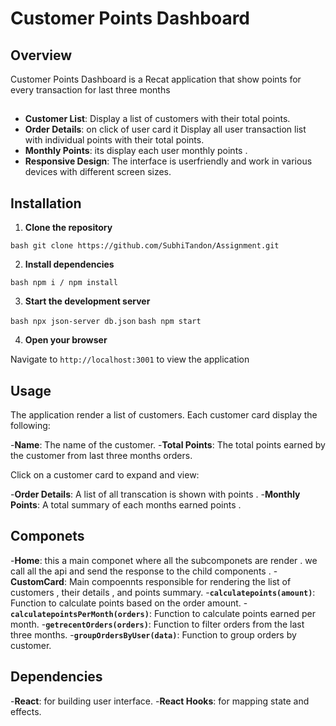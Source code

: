 # Customer Points Dashboard

## Overview

Customer Points Dashboard is a Recat application that show points for every transaction for last three months 

## 

- **Customer List**: Display a list of customers with their total points.
- **Order Details**: on click of user card it Display all user transaction list with individual points  with their total points.
- **Monthly Points**: its display each user monthly points .
- **Responsive Design**: The interface is userfriendly and work in various devices with different screen sizes.

## Installation 

1. **Clone the repository**

```bash git clone https://github.com/SubhiTandon/Assignment.git ```

2. **Install dependencies**

```bash npm i / npm install```

3. **Start the development server**

```bash npx json-server db.json```
```bash npm start```

4. **Open your browser**

Navigate to `http://localhost:3001` to view the application 

## Usage 
The application render a list of customers. Each customer card display the following: 

-**Name**: The name of the customer.
-**Total Points**: The total points earned by the customer from last three months orders.

Click on a customer card to expand and view:

-**Order Details**: A list of all transcation is shown with points .
-**Monthly Points**: A total summary of each months earned points .

## Componets 

-**Home**: this a main componet where all the subcomponets are render . we call all the api and send the response to  the child components  .
-**CustomCard**: Main compoennts responsible for rendering the list of customers , their details , and points summary.
-**`calculatepoints(amount)`**: Function to calculate points based on the order amount.
-**`calculatepointsPerMonth(orders)`**: Function to calculate points earned per month.
-**`getrecentOrders(orders)`**: Function to filter orders from the last three months.
-**`groupOrdersByUser(data)`**: Function to group orders by customer.

## Dependencies

-**React**: for building user interface.
-**React Hooks**: for mapping state and effects.



